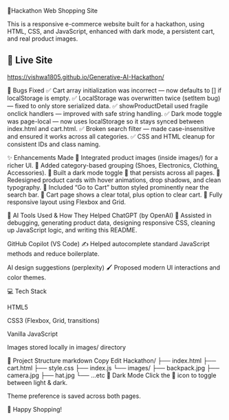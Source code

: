 🛒Hackathon Web Shopping Site

This is a responsive e-commerce website built for a hackathon, using HTML, CSS, and JavaScript, enhanced with dark mode, a persistent cart, and real product images.

## 🚀 Live Site
https://vishwa1805.github.io/Generative-AI-Hackathon/



🐞 Bugs Fixed
✅ Cart array initialization was incorrect — now defaults to [] if localStorage is empty.
✅ LocalStorage was overwritten twice (setItem bug) — fixed to only store serialized data.
✅ showProductDetail used fragile onclick handlers — improved with safe string handling.
✅ Dark mode toggle was page-local — now uses localStorage so it stays synced between index.html and cart.html.
✅ Broken search filter — made case-insensitive and ensured it works across all categories.
✅ CSS and HTML cleanup for consistent IDs and class naming.

✨ Enhancements Made
🌟 Integrated product images (inside images/) for a richer UI.
🌟 Added category-based grouping (Shoes, Electronics, Clothing, Accessories).
🌟 Built a dark mode toggle 🌙 that persists across all pages.
🌟 Redesigned product cards with hover animations, drop shadows, and clean typography.
🌟 Included “Go to Cart” button styled prominently near the search bar.
🌟 Cart page shows a clear total, plus option to clear cart.
🌟 Fully responsive layout using Flexbox and Grid.

🤖 AI Tools Used & How They Helped
ChatGPT (by OpenAI)
🚀 Assisted in debugging, generating product data, designing responsive CSS, cleaning up JavaScript logic, and writing this README.

GitHub Copilot (VS Code)
✍ Helped autocomplete standard JavaScript methods and reduce boilerplate.

AI design suggestions (perplexity)
🖌 Proposed modern UI interactions and color themes.

💻 Tech Stack

HTML5

CSS3 (Flexbox, Grid, transitions)

Vanilla JavaScript

Images stored locally in images/ directory

📂 Project Structure
markdown
Copy
Edit
Hackathon/
├── index.html
├── cart.html
├── style.css
├── index.js
└── images/
    ├── backpack.jpg
    ├── camera.jpg
    ├── hat.jpg
    └── ...etc
🌙 Dark Mode
Click the 🌙 icon to toggle between light & dark.

Theme preference is saved across both pages.

🚀 Happy Shopping!
